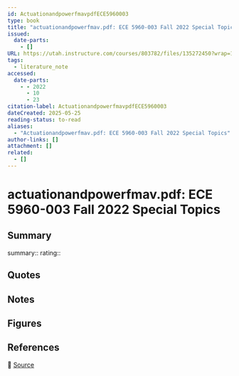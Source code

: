 ```yaml
---
id: ActuationandpowerfmavpdfECE5960003
type: book
title: "actuationandpowerfmav.pdf: ECE 5960-003 Fall 2022 Special Topics"
issued:
  date-parts:
    - []
URL: https://utah.instructure.com/courses/803782/files/135272450?wrap=1
tags:
  - literature_note
accessed:
  date-parts:
    - - 2022
      - 10
      - 23
citation-label: ActuationandpowerfmavpdfECE5960003
dateCreated: 2025-05-25
reading-status: to-read
aliases:
  - "Actuationandpowerfmav.pdf: ECE 5960-003 Fall 2022 Special Topics"
author-links: []
attachment: []
related:
  - []
---
```


# actuationandpowerfmav.pdf: ECE 5960-003 Fall 2022 Special Topics

## Summary
summary::
rating::

## Quotes

## Notes

## Figures

## References

🔗 [Source](https://utah.instructure.com/courses/803782/files/135272450?wrap=1)


